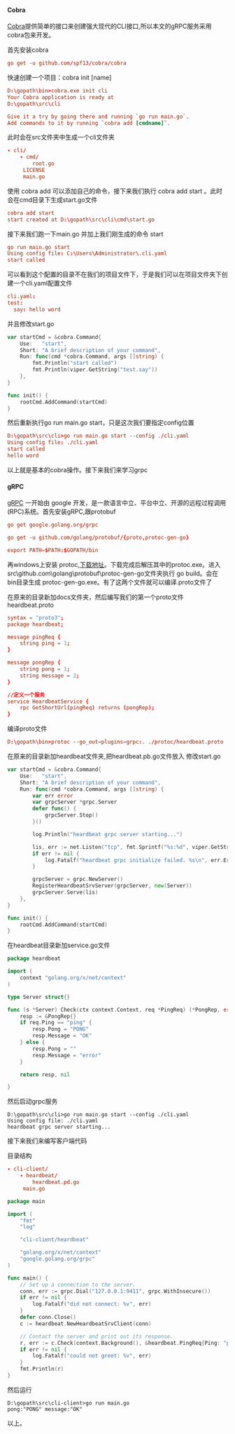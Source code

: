 #### Cobra
[Cobra](https://github.com/spf13/cobra)提供简单的接口来创建强大现代的CLI接口,所以本文的gRPC服务采用cobra包来开发。

首先安装cobra

```toml
go get -u github.com/spf13/cobra/cobra
```

快速创建一个项目：cobra init [name]

```toml
D:\gopath\bin>cobra.exe init cli
Your Cobra application is ready at
D:\gopath\src\cli

Give it a try by going there and running `go run main.go`.
Add commands to it by running `cobra add [cmdname]`.
```

此时会在src文件夹中生成一个cli文件夹
```toml
▾ cli/
    ▾ cmd/
        root.go
     LICENSE
     main.go
```

使用 cobra add 可以添加自己的命令，接下来我们执行 cobra add start 。此时会在cmd目录下生成start.go文件
```toml
cobra add start
start created at D:\gopath\src\cli\cmd\start.go
```


接下来我们跑一下main.go 并加上我们刚生成的命令 start
```toml
go run main.go start
Using config file: C:\Users\Administrator\.cli.yaml
start called
```
可以看到这个配置的目录不在我们的项目文件下，于是我们可以在项目文件夹下创建一个cli.yaml配置文件
````toml
cli.yaml:
test:
  say: hello word
````

并且修改start.go
````go
var startCmd = &cobra.Command{
	Use:   "start",
	Short: "A brief description of your command",
	Run: func(cmd *cobra.Command, args []string) {
		fmt.Println("start called")
		fmt.Println(viper.GetString("test.say"))
	},
}

func init() {
	rootCmd.AddCommand(startCmd)
}
````

然后重新执行go run main.go start，只是这次我们要指定config位置
````toml
D:\gopath\src\cli>go run main.go start --config ./cli.yaml
Using config file: ./cli.yaml
start called
hello word
````

以上就是基本的cobra操作。接下来我们来学习grpc

#### gRPC

[gRPC](https://github.com/grpc/grpc.git) 一开始由 google 开发，是一款语言中立、平台中立、开源的远程过程调用(RPC)系统。首先安装gRPC,跟protobuf
````toml
go get google.golang.org/grpc

go get -u github.com/golang/protobuf/{proto,protoc-gen-go}

export PATH=$PATH:$GOPATH/bin
````

再windows上安装 protoc,[下载地址](https://github.com/google/protobuf/releases)。下载完成后解压其中的protoc.exe。进入src\github.com\golang\protobuf\protoc-gen-go文件夹执行
go build。会在 bin目录生成 protoc-gen-go.exe。有了这两个文件就可以编译.proto文件了

在原来的目录新加docs文件夹，然后编写我们的第一个proto文件 heardbeat.proto
````toml
syntax = "proto3";
package heardbeat;

message pingReq {
    string ping = 1;
}

message pongRep {
    string pong = 1; 
    string message = 2;
}

//定义一个服务
service HeardbeatService {
    rpc GetShortUrl(pingReq) returns (pongRep);
}
````

编译proto文件
````toml
D:\gopath\bin>protoc --go_out=plugins=grpc:. ./protoc/heardbeat.proto
````

在原来的目录新加heardbeat文件夹,把heardbeat.pb.go文件放入
修改start.go
````go
var startCmd = &cobra.Command{
	Use:   "start",
	Short: "A brief description of your command",
	Run: func(cmd *cobra.Command, args []string) {
		var err error
		var grpcServer *grpc.Server
		defer func() {
			grpcServer.Stop()
		}()

		log.Println("heardbeat grpc server starting...")

		lis, err := net.Listen("tcp", fmt.Sprintf("%s:%d", viper.GetString("rpc.host"), viper.GetInt("rpc.port")))
		if err != nil {
			log.Fatalf("heardbeat grpc initialize failed. %s\n", err.Error())
		}

		grpcServer = grpc.NewServer()
		RegisterHeardbeatSrvServer(grpcServer, new(Server))
		grpcServer.Serve(lis)
	},
}

func init() {
	rootCmd.AddCommand(startCmd)
}
````

在heardbeat目录新加service.go文件
````go
package heardbeat

import (
	context "golang.org/x/net/context"
)

type Server struct{}

func (s *Server) Check(ctx context.Context, req *PingReq) (*PongRep, error) {
	resp := &PongRep{}
	if req.Ping == "ping" {
		resp.Pong = "PONG"
		resp.Message = "OK"
	} else {
		resp.Pong = ""
		resp.Message = "error"
	}

	return resp, nil

}
````

然后启动grpc服务
````shell
D:\gopath\src\cli>go run main.go start --config ./cli.yaml
Using config file: ./cli.yaml
heardbeat grpc server starting...
````

接下来我们来编写客户端代码

目录结构
```toml
▾ cli-client/
    ▾ heardbeat/
        heardbeat.pd.go
     main.go
```

````go
package main

import (
	"fmt"
	"log"

	"cli-client/heardbeat"

	"golang.org/x/net/context"
	"google.golang.org/grpc"
)

func main() {
	// Set up a connection to the server.
	conn, err := grpc.Dial("127.0.0.1:9411", grpc.WithInsecure())
	if err != nil {
		log.Fatalf("did not connect: %v", err)
	}
	defer conn.Close()
	c := heardbeat.NewHeardbeatSrvClient(conn)

	// Contact the server and print out its response.
	r, err := c.Check(context.Background(), &heardbeat.PingReq{Ping: "ping"})
	if err != nil {
		log.Fatalf("could not greet: %v", err)
	}
	fmt.Println(r)
}

````

然后运行 
````shell
D:\gopath\src\cli-client>go run main.go
pong:"PONG" message:"OK"
````

以上。
